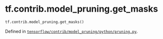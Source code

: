 <div itemscope itemtype="http://developers.google.com/ReferenceObject">
<meta itemprop="name" content="tf.contrib.model_pruning.get_masks" />
<meta itemprop="path" content="Stable" />
</div>

# tf.contrib.model_pruning.get_masks

``` python
tf.contrib.model_pruning.get_masks()
```



Defined in [`tensorflow/contrib/model_pruning/python/pruning.py`](https://www.tensorflow.org/code/tensorflow/contrib/model_pruning/python/pruning.py).

